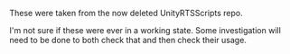 These were taken from the now deleted UnityRTSScripts repo.

I'm not sure if these were ever in a working state. Some investigation will need to be done to both check that and then check their usage.